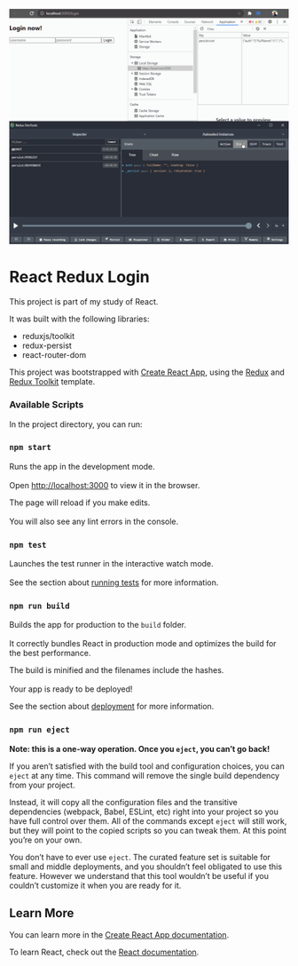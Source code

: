 
![Alt text](images/login-redux-toolkit-persist.gif?raw=true "Demo")

# React Redux Login
This project is part of my study of React.

It was built with the following libraries:
- reduxjs/toolkit
- redux-persist
- react-router-dom

This project was bootstrapped with [Create React App](https://github.com/facebook/create-react-app), using the [Redux](https://redux.js.org/) and [Redux Toolkit](https://redux-toolkit.js.org/) template.

### Available Scripts

In the project directory, you can run:

### `npm start`

Runs the app in the development mode.<br />  
Open [http://localhost:3000](http://localhost:3000) to view it in the browser.

The page will reload if you make edits.<br />  
You will also see any lint errors in the console.

### `npm test`

Launches the test runner in the interactive watch mode.<br />  
See the section about [running tests](https://facebook.github.io/create-react-app/docs/running-tests) for more information.

### `npm run build`

Builds the app for production to the `build` folder.<br />  
It correctly bundles React in production mode and optimizes the build for the best performance.

The build is minified and the filenames include the hashes.<br />  
Your app is ready to be deployed!

See the section about [deployment](https://facebook.github.io/create-react-app/docs/deployment) for more information.

### `npm run eject`

**Note: this is a one-way operation. Once you `eject`, you can’t go back!**

If you aren’t satisfied with the build tool and configuration choices, you can `eject` at any time. This command will remove the single build dependency from your project.

Instead, it will copy all the configuration files and the transitive dependencies (webpack, Babel, ESLint, etc) right into your project so you have full control over them. All of the commands except `eject` will still work, but they will point to the copied scripts so you can tweak them. At this point you’re on your own.

You don’t have to ever use `eject`. The curated feature set is suitable for small and middle deployments, and you shouldn’t feel obligated to use this feature. However we understand that this tool wouldn’t be useful if you couldn’t customize it when you are ready for it.

## Learn More

You can learn more in the [Create React App documentation](https://facebook.github.io/create-react-app/docs/getting-started).

To learn React, check out the [React documentation](https://reactjs.org/).
